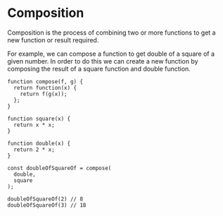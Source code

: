 # Composition

Composition is the process of combining two or more functions to get a new function or result required.

For example, we can compose a function to get double of a square of a given number. In order to do this we can create a new function by composing the result of a square function and double function.

```
function compose(f, g) {
  return function(x) {
    return f(g(x));
  };
}

function square(x) {
  return x * x;
}

function double(x) {
  return 2 * x;
}

const doubleOfSquareOf = compose(
  double,
  square
);

doubleOfSquareOf(2) // 8 
doubleOfSquareOf(3) // 18
```